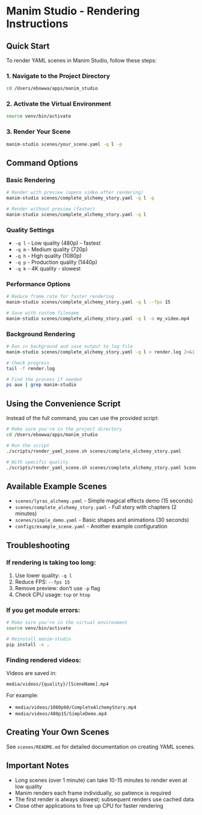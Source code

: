 # Manim Studio - Rendering Instructions

## Quick Start

To render YAML scenes in Manim Studio, follow these steps:

### 1. Navigate to the Project Directory
```bash
cd /Users/ebowwa/apps/manim_studio
```

### 2. Activate the Virtual Environment
```bash
source venv/bin/activate
```

### 3. Render Your Scene
```bash
manim-studio scenes/your_scene.yaml -q l -p
```

## Command Options

### Basic Rendering
```bash
# Render with preview (opens video after rendering)
manim-studio scenes/complete_alchemy_story.yaml -q l -p

# Render without preview (faster)
manim-studio scenes/complete_alchemy_story.yaml -q l
```

### Quality Settings
- `-q l` - Low quality (480p) - fastest
- `-q m` - Medium quality (720p)
- `-q h` - High quality (1080p)
- `-q p` - Production quality (1440p)
- `-q k` - 4K quality - slowest

### Performance Options
```bash
# Reduce frame rate for faster rendering
manim-studio scenes/complete_alchemy_story.yaml -q l --fps 15

# Save with custom filename
manim-studio scenes/complete_alchemy_story.yaml -q l -o my_video.mp4
```

### Background Rendering
```bash
# Run in background and save output to log file
manim-studio scenes/complete_alchemy_story.yaml -q l > render.log 2>&1 &

# Check progress
tail -f render.log

# Find the process if needed
ps aux | grep manim-studio
```

## Using the Convenience Script

Instead of the full command, you can use the provided script:

```bash
# Make sure you're in the project directory
cd /Users/ebowwa/apps/manim_studio

# Run the script
./scripts/render_yaml_scene.sh scenes/complete_alchemy_story.yaml

# With specific quality
./scripts/render_yaml_scene.sh scenes/complete_alchemy_story.yaml SceneName high
```

## Available Example Scenes

- `scenes/lyras_alchemy.yaml` - Simple magical effects demo (15 seconds)
- `scenes/complete_alchemy_story.yaml` - Full story with chapters (2 minutes)
- `scenes/simple_demo.yaml` - Basic shapes and animations (30 seconds)
- `configs/example_scene.yaml` - Another example configuration

## Troubleshooting

### If rendering is taking too long:
1. Use lower quality: `-q l`
2. Reduce FPS: `--fps 15`
3. Remove preview: don't use `-p` flag
4. Check CPU usage: `top` or `htop`

### If you get module errors:
```bash
# Make sure you're in the virtual environment
source venv/bin/activate

# Reinstall manim-studio
pip install -e .
```

### Finding rendered videos:
Videos are saved in:
```
media/videos/{quality}/[SceneName].mp4
```

For example:
- `media/videos/1080p60/CompleteAlchemyStory.mp4`
- `media/videos/480p15/SimpleDemo.mp4`

## Creating Your Own Scenes

See `scenes/README.md` for detailed documentation on creating YAML scenes.

## Important Notes

- Long scenes (over 1 minute) can take 10-15 minutes to render even at low quality
- Manim renders each frame individually, so patience is required
- The first render is always slowest; subsequent renders use cached data
- Close other applications to free up CPU for faster rendering
